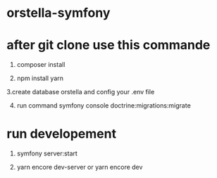 # orstella-symfony

# after git clone use this commande
1. composer install

2. npm install yarn


3.create database orstella and config your .env file

4. run command symfony console doctrine:migrations:migrate

# run developement
1. symfony server:start

2. yarn encore dev-server or yarn encore dev

